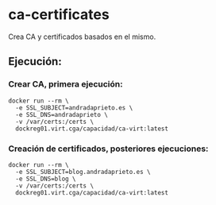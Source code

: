 # ca-certificates
Crea CA y certificados basados en el mismo.

## Ejecución:

### Crear CA, primera ejecución:
```shell
docker run --rm \
  -e SSL_SUBJECT=andradaprieto.es \
  -e SSL_DNS=andradaprieto \
  -v /var/certs:/certs \
  dockreg01.virt.cga/capacidad/ca-virt:latest
```

### Creación de certificados, posteriores ejecuciones:
```shell
docker run --rm \
  -e SSL_SUBJECT=blog.andradaprieto.es \
  -e SSL_DNS=blog \
  -v /var/certs:/certs \
  dockreg01.virt.cga/capacidad/ca-virt:latest
```
